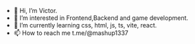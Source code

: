 - 👋 Hi, I’m Victor.
- 👀 I’m interested in Frontend,Backend and game development.
- 🌱 I’m currently learning css, html, js, ts, vite, react.
- 📫 How to reach me t.me/@mashup1337

<!---
Victor/VictorWqzx is a ✨ special ✨ repository because its `README.md` (this file) appears on your GitHub profile.
You can click the Preview link to take a look at your changes.
--->
